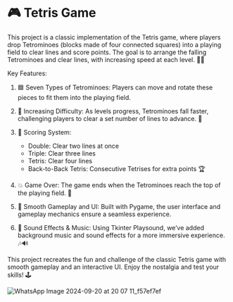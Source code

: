 # 🎮 Tetris Game
This project is a classic implementation of the Tetris game, where players drop Tetrominoes (blocks made of four connected squares) into a playing field to clear lines and score points. The goal is to arrange the falling Tetrominoes and clear lines, with increasing speed at each level. 🧩✨

Key Features:
1. 🟦 Seven Types of Tetrominoes:
Players can move and rotate these pieces to fit them into the playing field.

2. 🚀 Increasing Difficulty:
As levels progress, Tetrominoes fall faster, challenging players to clear a set number of lines to advance. 🎯

3. 🎯 Scoring System:
    - Double: Clear two lines at once
    - Triple: Clear three lines
    - Tetris: Clear four lines
    - Back-to-Back Tetris: Consecutive Tetrises for extra points 🏆

4. 💥 Game Over:
The game ends when the Tetrominoes reach the top of the playing field. 🚧

5. 🎨 Smooth Gameplay and UI:
Built with Pygame, the user interface and gameplay mechanics ensure a seamless experience.

6. 🎵 Sound Effects & Music:
Using Tkinter Playsound, we’ve added background music and sound effects for a more immersive experience. 🎶🔊

This project recreates the fun and challenge of the classic Tetris game with smooth gameplay and an interactive UI. Enjoy the nostalgia and test your skills! 🕹️

![WhatsApp Image 2024-09-20 at 20 07 11_f57ef7ef](https://github.com/user-attachments/assets/55229195-84a4-4681-9ca9-aa91f7ac56e8)
